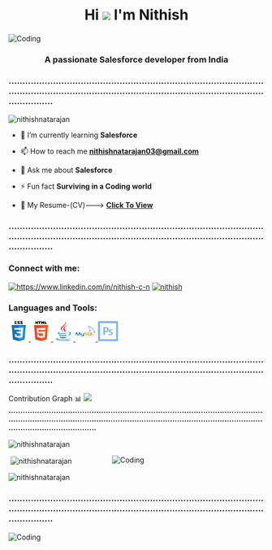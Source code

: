 <h1 align="center">Hi <img src="https://c.tenor.com/Wx9IEmZZXSoAAAAi/hi.gif" width=35> I'm Nithish</h1>
<img align="center" alt="Coding"  src=https://gifimage.net/wp-content/uploads/2018/11/company-gif.gif>
<h3 align="center">A passionate Salesforce developer from India</h3>
<h3 align="left"><b>........................................................................................................................................................................................................</b></h3>

<p align="left"> <img src="https://komarev.com/ghpvc/?username=nithishnatarajan&label=Profile%20views&color=0e75b6&style=flat" alt="nithishnatarajan" /> </p>

- 🌱 I’m currently learning **Salesforce**

- 📫 How to reach me **nithishnatarajan03@gmail.com**
- 💬 Ask me about **Salesforce**
- ⚡ Fun fact **Surviving in a Coding world**
- 📄 My Resume-(CV)---> **[Click To View](https://drive.google.com/file/d/1t0VYUXCSxyiuGMCUeNfn6u-wp6m2ON5w/view?usp=sharing)**
<h3 align="left">
  <b>........................................................................................................................................................................................................</b></h3>
  

<h3 align="left">Connect with me:</h3>
<p align="left">
<a href="https://linkedin.com/in/https://https://www.linkedin.com/in/nithish-c-n" target="blank"><img align="center" src="https://raw.githubusercontent.com/rahuldkjain/github-profile-readme-generator/master/src/images/icons/Social/linked-in-alt.svg" alt="https://www.linkedin.com/in/nithish-c-n" height="30" width="40" /></a>
<a href="https://www.facebook.com/reigns.nithish" target="blank"><img align="center" src="https://raw.githubusercontent.com/rahuldkjain/github-profile-readme-generator/master/src/images/icons/Social/facebook.svg" alt="nithish" height="30" width="40" /></a>
</p>

<h3 align="left">Languages and Tools:</h3>
<p align="left"> <a href="https://www.w3schools.com/css/" target="_blank" rel="noreferrer"> <img src="https://raw.githubusercontent.com/devicons/devicon/master/icons/css3/css3-original-wordmark.svg" alt="css3" width="40" height="40"/> </a> <a href="https://www.w3.org/html/" target="_blank" rel="noreferrer"> <img src="https://raw.githubusercontent.com/devicons/devicon/master/icons/html5/html5-original-wordmark.svg" alt="html5" width="40" height="40"/> </a> <a href="https://www.java.com" target="_blank" rel="noreferrer"> <img src="https://raw.githubusercontent.com/devicons/devicon/master/icons/java/java-original.svg" alt="java" width="40" height="40"/> </a> <a href="https://www.mysql.com/" target="_blank" rel="noreferrer"> <img src="https://raw.githubusercontent.com/devicons/devicon/master/icons/mysql/mysql-original-wordmark.svg" alt="mysql" width="40" height="40"/> </a> <a href="https://www.photoshop.com/en" target="_blank" rel="noreferrer"> <img src="https://raw.githubusercontent.com/devicons/devicon/master/icons/photoshop/photoshop-line.svg" alt="photoshop" width="40" height="40"/> </a> </p>
<h3 align="left"><b>........................................................................................................................................................................................................</b></h3>
 Contribution Graph 📊 
<img
     src="https://activity-graph.herokuapp.com/graph?username=NithishNatarajan&theme=gotham"
     />
<b>...........................................................................................................................................................................................................................................................</b></h3>     

<p><img align="center" src="https://github-readme-stats.vercel.app/api/top-langs?username=nithishnatarajan&show_icons=true&locale=en&layout=compact" alt="nithishnatarajan" /></p>

<img align="right" alt="Coding" width="300" src=https://media.giphy.com/media/Xewa8pwHHvzheQFKDD/giphy.gif>

<p>&nbsp;<img align="center" src="https://github-readme-stats.vercel.app/api?username=nithishnatarajan&show_icons=true&locale=en" alt="nithishnatarajan" /></p>

<p><img align="center" src="https://github-readme-streak-stats.herokuapp.com/?user=nithishnatarajan&" alt="nithishnatarajan" /></p>
<h3 align="left"><b>........................................................................................................................................................................................................</b></h3>
<img align="center" alt="Coding" height= "500" width="600" src=https://www.plexobit.com/wp-content/uploads/2021/08/crm-main.gif>
